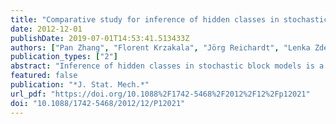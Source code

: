 ```yaml
---
title: "Comparative study for inference of hidden classes in stochastic block models"
date: 2012-12-01
publishDate: 2019-07-01T14:53:41.513433Z
authors: ["Pan Zhang", "Florent Krzakala", "Jörg Reichardt", "Lenka Zdeborová"]
publication_types: ["2"]
abstract: "Inference of hidden classes in stochastic block models is a classical problem with important applications. Most commonly used methods for this problem involve naïve mean field approaches or heuristic spectral methods. Recently, belief propagation was proposed for this problem. In this contribution we perform a comparative study between the three methods on synthetically created networks. We show that belief propagation shows much better performance when compared to naïve mean field and spectral approaches. This applies to accuracy, computational efficiency and the tendency to overfit the data."
featured: false
publication: "*J. Stat. Mech.*"
url_pdf: "https://doi.org/10.1088%2F1742-5468%2F2012%2F12%2Fp12021"
doi: "10.1088/1742-5468/2012/12/P12021"
---
```



